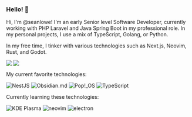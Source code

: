 ### Hello! 👋

Hi, I'm @seanlowe! I'm an early Senior level Software Developer, currently working with PHP Laravel and Java Spring Boot in my professional role. In my personal projects, I use a mix of TypeScript, Golang, or Python.

In my free time, I tinker with various technologies such as Next.js, Neovim, Rust, and Godot.

<a>
  <img align="left" src="https://github-readme-stats.vercel.app/api/top-langs/?username=seanlowe&exclude_repo=practica,college-courses,simpleOS,realtimeraytracer,sorcerer,&layout=compact&theme=transparent&langs_count=8" />
</a>
<a>
  <img align="center" src="https://github-readme-stats.vercel.app/api?username=seanlowe&count_private=true&show_icons=true&include_all_commits=true&theme=transparent" />
</a>



<p>My current favorite technologies:</p>

![NestJS](https://img.shields.io/badge/nest.js-B9002F?style=for-the-badge&logo=nestjs)
![Obsidian.md](https://img.shields.io/badge/obsidian.md-2A2A2A?style=for-the-badge&logo=obsidian&logoColor=8B5CF6)
![Pop!_OS](https://img.shields.io/badge/Pop!_OS-48B9C7?style=for-the-badge&logo=popos&logoColor=white)
![TypeScript](https://img.shields.io/badge/TypeScript-007acc?style=for-the-badge&logo=typescript&logoColor=white)

<p>Currently learning these technologies:</p>

![KDE Plasma](https://img.shields.io/badge/KDE_Plasma-54a3d8?style=for-the-badge&logo=kdeplasma&logoColor=black)
![neovim](https://img.shields.io/badge/neovim-5fb950?style=for-the-badge&logo=neovim&logoColor=black)
![electron](https://img.shields.io/badge/Electron-9feaf9?style=for-the-badge&logo=electron&logoColor=9feaf9&color=1b1c26)


<!--

Resources:
- https://shields.io/badges
- https://github.com/simple-icons/simple-icons

Other Badges:
![Prisma](https://img.shields.io/badge/prisma-2D3748?style=for-the-badge&logo=prisma)
![Next.js](https://img.shields.io/badge/next.js-black?style=for-the-badge&logo=next.js)
![GoLang](https://img.shields.io/badge/golang-00ADD8?style=for-the-badge&logo=go&logoColor=black)
![React](https://img.shields.io/badge/react-61dafb?style=for-the-badge&logo=react&logoColor=black)

-->
